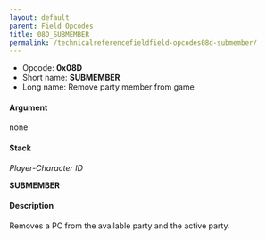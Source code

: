 ```yaml
---
layout: default
parent: Field Opcodes
title: 08D_SUBMEMBER
permalink: /technicalreferencefieldfield-opcodes08d-submember/
---
```


-   Opcode: **0x08D**
-   Short name: **SUBMEMBER**
-   Long name: Remove party member from game

#### Argument

none

#### Stack

  
*Player-Character ID*

**SUBMEMBER**

#### Description

Removes a PC from the available party and the active party.
